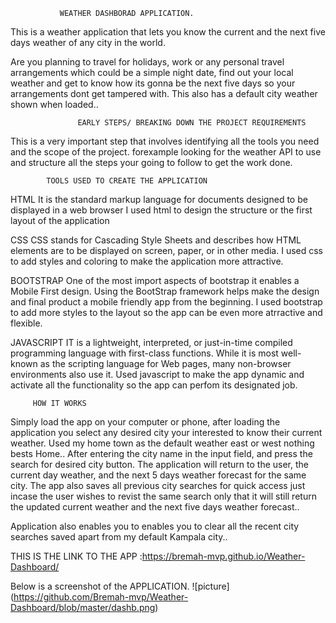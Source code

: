                WEATHER DASHBORAD APPLICATION.

 This is a weather application that lets you know the current and the next five days weather of any city 
 in the world.

 Are you planning to travel for holidays, work or any personal travel arrangements which could be a simple
 night date, find out your local weather and get to know how its gonna be the next five days so your
 arrangements dont get tampered with. This also has a default city weather shown when loaded..


                   EARLY STEPS/ BREAKING DOWN THE PROJECT REQUIREMENTS

This is a very important step that involves identifying all the tools you need and the scope of the project.
forexample looking for the weather API to use and structure all the steps your going to follow to get the work done.

            TOOLS USED TO CREATE THE APPLICATION

HTML
It is the standard markup language for documents designed to be displayed in a web browser
I used html to design the structure or the first layout of the application

CSS
CSS stands for Cascading Style Sheets and describes how HTML elements are to be displayed on screen, paper, or in other media.
I used css to add styles and coloring to make the application more attractive.

BOOTSTRAP
 One of the most import aspects of bootstrap it enables a Mobile First design.
Using the BootStrap framework helps make the design and final product a mobile friendly app from the beginning.
I used bootstrap to add more styles to the layout so the app can be even more atrractive and flexible.

JAVASCRIPT
IT is a lightweight, interpreted, or just-in-time compiled programming language with first-class functions. While it is most well-known as the scripting language for Web pages, many non-browser environments also use it.
Used javascript to make the app dynamic and activate all the functionality so the app can perfom its designated job.

         HOW IT WORKS
Simply load the app on your computer or phone, after loading the application you select any desired city your interested
to know their current weather. Used my home town as the default weather east or west nothing bests Home..
After entering the city name in the input field, and press the search for desired city button.
The application will return to the user, the current day weather, and the next 5 days weather forecast for the same 
city.
The app also saves all previous city searches for quick access just incase the user wishes to revist the same search
only that it will still return the updated current weather and the next five days weather forecast..
 
 Application also enables you to enables you to clear all the recent city searches saved apart from my default Kampala city..

THIS IS THE LINK TO THE APP :https://bremah-mvp.github.io/Weather-Dashboard/

Below is a screenshot of the APPLICATION.
![picture] (https://github.com/Bremah-mvp/Weather-Dashboard/blob/master/dashb.png)
